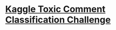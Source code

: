 # [Kaggle Toxic Comment Classification Challenge](https://www.kaggle.com/c/jigsaw-toxic-comment-classification-challenge)
